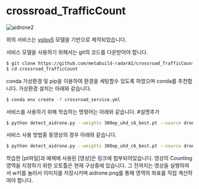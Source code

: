 # crossroad_TrafficCount

![aidrone2](https://user-images.githubusercontent.com/78409601/109888906-b57aeb80-7cc7-11eb-8423-6380a3acba35.png)

위의 서비스는 [yolov5](https://github.com/ultralytics/yolov5) 모델을 기반으로 제작되었습니다.

서비스 모델을 사용하기 위해서는 git의 코드를 다운받아야 합니다.
```bash
$ git clone https://github.com/metabuild-radarAI/crossroad_TrafficCount.git
$ cd crossroad_TrafficCount
```

conda 가상환경 및 pip을 이용하여 환경을 세팅할수 있도록 하였으며 conda를 추천합니다.
가상환경 설치는 아래와 같습니다.
```bash
$ conda env create -f crossroad_service.yml
```

서비스를 사용하기 위해 학습하는 명령어는 아래와 같습니다.
#설명추가
```bash
$ python detect_aidrone.py --weights 300ep_uhd_c6_best.pt --source drone_video2.MP4
```

서비스 사용 방법중 동영상의 경우 아래와 같습니다.
```bash
$ python detect_aidrone.py --weights 300ep_uhd_c6_best.pt --source drone_video2.MP4
```

학습한 [pt파일]과 예제에 사용된 [영상]은 링크에 첨부되어있습니다.
영상의 Counting 영역을 지정하기 위한 오토툴은 현재 구상중에 있습니다.
그 전까지는 영상을 실행하여서 w키를 눌러서 이미지를 저장시키며 aidrone.png를 통해 영역의 좌표를 직접 계산하여야 합니다.



